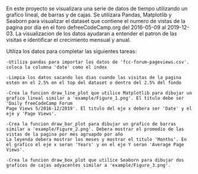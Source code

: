 En este proyecto se visualizara una serie de datos de tiempo utilizando un grafico lineal, de barras y de cajas. Se utilizara Pandas, Matplotlib y Seaborn
para visualizar el dataset que contiene el numero de vistas de la pagina por día en el foro defreeCodeCamp.org del 2016-05-09 al 2019-12-03. La visualizacion
de los datos ayudaran a entender el patron de las visitas e identificar el crecimiento mensual y anual.

Utiliza los datos para completar las siguientes tareas:

    -Utiliza pandas para importar los datos de 'fcc-forum-pageviews.csv'. coloca la columna 'date' como el index

    -Limpia los datos sacando los dias cuando las visitas de la pagina esten en el 2.5% en el top del dataset o dentro del 2.5% del fondo

    -Crea la funcion draw_line_plot que utilice Matplotlib para dibujar un grafico lineal similar a 'example/Figure_1.png'. El titulo debe ser 'Daily freeCodeCamp Forum
    Page Views 5/2016-12/2019'. El titulo del eje x debera ser 'Date' y el eje y 'Page Views'.

    -Crea la funcion draw_bar_plot para dibujar un grafico de barras similar a 'example/Figure_2.png'. Debera mostrar el promedio de las vistas de la pagina por mes agruapdo por año
    La leyenda debera mostrar los meses y mostrar el titulo 'Months'. En el grafico el eje x seran 'Years' y en el eje Y seran 'Average Page Views'.

    -Crea la funcion draw_box_plot que utilice Seaborn para dibujar dos graficos de cajas adyacentes similar a 'example/Figure_3.png'.
